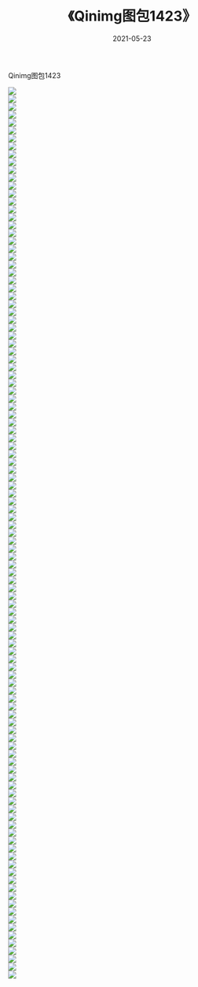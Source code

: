 ﻿---
layout: post
title:  《Qinimg图包1423》
date:   2021-05-23
img: http://imgx.orgx.ga/Qinimg图包/Qinimg图包1423/000.jpg
categories: [美女, 清纯, 唯美]
---

Qinimg图包1423

 ![](http://imgx.orgx.ga/Qinimg图包/Qinimg图包1423/001.jpg) <br>![](http://imgx.orgx.ga/Qinimg图包/Qinimg图包1423/002.jpg) <br>![](http://imgx.orgx.ga/Qinimg图包/Qinimg图包1423/003.jpg) <br>![](http://imgx.orgx.ga/Qinimg图包/Qinimg图包1423/004.jpg) <br>![](http://imgx.orgx.ga/Qinimg图包/Qinimg图包1423/005.jpg) <br>![](http://imgx.orgx.ga/Qinimg图包/Qinimg图包1423/006.jpg) <br>![](http://imgx.orgx.ga/Qinimg图包/Qinimg图包1423/007.jpg) <br>![](http://imgx.orgx.ga/Qinimg图包/Qinimg图包1423/008.jpg) <br>![](http://imgx.orgx.ga/Qinimg图包/Qinimg图包1423/009.jpg) <br>![](http://imgx.orgx.ga/Qinimg图包/Qinimg图包1423/010.jpg) <br>![](http://imgx.orgx.ga/Qinimg图包/Qinimg图包1423/011.jpg) <br>![](http://imgx.orgx.ga/Qinimg图包/Qinimg图包1423/012.jpg) <br>![](http://imgx.orgx.ga/Qinimg图包/Qinimg图包1423/013.jpg) <br>![](http://imgx.orgx.ga/Qinimg图包/Qinimg图包1423/014.jpg) <br>![](http://imgx.orgx.ga/Qinimg图包/Qinimg图包1423/015.jpg) <br>![](http://imgx.orgx.ga/Qinimg图包/Qinimg图包1423/016.jpg) <br>![](http://imgx.orgx.ga/Qinimg图包/Qinimg图包1423/017.jpg) <br>![](http://imgx.orgx.ga/Qinimg图包/Qinimg图包1423/018.jpg) <br>![](http://imgx.orgx.ga/Qinimg图包/Qinimg图包1423/019.jpg) <br>![](http://imgx.orgx.ga/Qinimg图包/Qinimg图包1423/020.jpg) <br>![](http://imgx.orgx.ga/Qinimg图包/Qinimg图包1423/021.jpg) <br>![](http://imgx.orgx.ga/Qinimg图包/Qinimg图包1423/022.jpg) <br>![](http://imgx.orgx.ga/Qinimg图包/Qinimg图包1423/023.jpg) <br>![](http://imgx.orgx.ga/Qinimg图包/Qinimg图包1423/024.jpg) <br>![](http://imgx.orgx.ga/Qinimg图包/Qinimg图包1423/025.jpg) <br>![](http://imgx.orgx.ga/Qinimg图包/Qinimg图包1423/026.jpg) <br>![](http://imgx.orgx.ga/Qinimg图包/Qinimg图包1423/027.jpg) <br>![](http://imgx.orgx.ga/Qinimg图包/Qinimg图包1423/028.jpg) <br>![](http://imgx.orgx.ga/Qinimg图包/Qinimg图包1423/029.jpg) <br>![](http://imgx.orgx.ga/Qinimg图包/Qinimg图包1423/030.jpg) <br>![](http://imgx.orgx.ga/Qinimg图包/Qinimg图包1423/031.jpg) <br>![](http://imgx.orgx.ga/Qinimg图包/Qinimg图包1423/032.jpg) <br>![](http://imgx.orgx.ga/Qinimg图包/Qinimg图包1423/033.jpg) <br>![](http://imgx.orgx.ga/Qinimg图包/Qinimg图包1423/034.jpg) <br>![](http://imgx.orgx.ga/Qinimg图包/Qinimg图包1423/035.jpg) <br>![](http://imgx.orgx.ga/Qinimg图包/Qinimg图包1423/036.jpg) <br>![](http://imgx.orgx.ga/Qinimg图包/Qinimg图包1423/037.jpg) <br>![](http://imgx.orgx.ga/Qinimg图包/Qinimg图包1423/038.jpg) <br>![](http://imgx.orgx.ga/Qinimg图包/Qinimg图包1423/039.jpg) <br>![](http://imgx.orgx.ga/Qinimg图包/Qinimg图包1423/040.jpg) <br>![](http://imgx.orgx.ga/Qinimg图包/Qinimg图包1423/041.jpg) <br>![](http://imgx.orgx.ga/Qinimg图包/Qinimg图包1423/042.jpg) <br>![](http://imgx.orgx.ga/Qinimg图包/Qinimg图包1423/043.jpg) <br>![](http://imgx.orgx.ga/Qinimg图包/Qinimg图包1423/044.jpg) <br>![](http://imgx.orgx.ga/Qinimg图包/Qinimg图包1423/045.jpg) <br>![](http://imgx.orgx.ga/Qinimg图包/Qinimg图包1423/046.jpg) <br>![](http://imgx.orgx.ga/Qinimg图包/Qinimg图包1423/047.jpg) <br>![](http://imgx.orgx.ga/Qinimg图包/Qinimg图包1423/048.jpg) <br>![](http://imgx.orgx.ga/Qinimg图包/Qinimg图包1423/049.jpg) <br>![](http://imgx.orgx.ga/Qinimg图包/Qinimg图包1423/050.jpg) <br>![](http://imgx.orgx.ga/Qinimg图包/Qinimg图包1423/051.jpg) <br>![](http://imgx.orgx.ga/Qinimg图包/Qinimg图包1423/052.jpg) <br>![](http://imgx.orgx.ga/Qinimg图包/Qinimg图包1423/053.jpg) <br>![](http://imgx.orgx.ga/Qinimg图包/Qinimg图包1423/054.jpg) <br>![](http://imgx.orgx.ga/Qinimg图包/Qinimg图包1423/055.jpg) <br>![](http://imgx.orgx.ga/Qinimg图包/Qinimg图包1423/056.jpg) <br>![](http://imgx.orgx.ga/Qinimg图包/Qinimg图包1423/057.jpg) <br>![](http://imgx.orgx.ga/Qinimg图包/Qinimg图包1423/058.jpg) <br>![](http://imgx.orgx.ga/Qinimg图包/Qinimg图包1423/059.jpg) <br>![](http://imgx.orgx.ga/Qinimg图包/Qinimg图包1423/060.jpg) <br>![](http://imgx.orgx.ga/Qinimg图包/Qinimg图包1423/061.jpg) <br>![](http://imgx.orgx.ga/Qinimg图包/Qinimg图包1423/062.jpg) <br>![](http://imgx.orgx.ga/Qinimg图包/Qinimg图包1423/063.jpg) <br>![](http://imgx.orgx.ga/Qinimg图包/Qinimg图包1423/064.jpg) <br>![](http://imgx.orgx.ga/Qinimg图包/Qinimg图包1423/065.jpg) <br>![](http://imgx.orgx.ga/Qinimg图包/Qinimg图包1423/066.jpg) <br>![](http://imgx.orgx.ga/Qinimg图包/Qinimg图包1423/067.jpg) <br>![](http://imgx.orgx.ga/Qinimg图包/Qinimg图包1423/068.jpg) <br>![](http://imgx.orgx.ga/Qinimg图包/Qinimg图包1423/069.jpg) <br>![](http://imgx.orgx.ga/Qinimg图包/Qinimg图包1423/070.jpg) <br>![](http://imgx.orgx.ga/Qinimg图包/Qinimg图包1423/071.jpg) <br>![](http://imgx.orgx.ga/Qinimg图包/Qinimg图包1423/072.jpg) <br>![](http://imgx.orgx.ga/Qinimg图包/Qinimg图包1423/073.jpg) <br>![](http://imgx.orgx.ga/Qinimg图包/Qinimg图包1423/074.jpg) <br>![](http://imgx.orgx.ga/Qinimg图包/Qinimg图包1423/075.jpg) <br>![](http://imgx.orgx.ga/Qinimg图包/Qinimg图包1423/076.jpg) <br>![](http://imgx.orgx.ga/Qinimg图包/Qinimg图包1423/077.jpg) <br>![](http://imgx.orgx.ga/Qinimg图包/Qinimg图包1423/078.jpg) <br>![](http://imgx.orgx.ga/Qinimg图包/Qinimg图包1423/079.jpg) <br>![](http://imgx.orgx.ga/Qinimg图包/Qinimg图包1423/080.jpg) <br>![](http://imgx.orgx.ga/Qinimg图包/Qinimg图包1423/081.jpg) <br>![](http://imgx.orgx.ga/Qinimg图包/Qinimg图包1423/082.jpg) <br>![](http://imgx.orgx.ga/Qinimg图包/Qinimg图包1423/083.jpg) <br>![](http://imgx.orgx.ga/Qinimg图包/Qinimg图包1423/084.jpg) <br>![](http://imgx.orgx.ga/Qinimg图包/Qinimg图包1423/085.jpg) <br>![](http://imgx.orgx.ga/Qinimg图包/Qinimg图包1423/086.jpg) <br>![](http://imgx.orgx.ga/Qinimg图包/Qinimg图包1423/087.jpg) <br>![](http://imgx.orgx.ga/Qinimg图包/Qinimg图包1423/088.jpg) <br>![](http://imgx.orgx.ga/Qinimg图包/Qinimg图包1423/089.jpg) <br>![](http://imgx.orgx.ga/Qinimg图包/Qinimg图包1423/090.jpg) <br>![](http://imgx.orgx.ga/Qinimg图包/Qinimg图包1423/091.jpg) <br>![](http://imgx.orgx.ga/Qinimg图包/Qinimg图包1423/092.jpg) <br>![](http://imgx.orgx.ga/Qinimg图包/Qinimg图包1423/093.jpg) <br>![](http://imgx.orgx.ga/Qinimg图包/Qinimg图包1423/094.jpg) <br>![](http://imgx.orgx.ga/Qinimg图包/Qinimg图包1423/095.jpg) <br>![](http://imgx.orgx.ga/Qinimg图包/Qinimg图包1423/096.jpg) <br>![](http://imgx.orgx.ga/Qinimg图包/Qinimg图包1423/097.jpg) <br>![](http://imgx.orgx.ga/Qinimg图包/Qinimg图包1423/098.jpg) <br>![](http://imgx.orgx.ga/Qinimg图包/Qinimg图包1423/099.jpg) <br>![](http://imgx.orgx.ga/Qinimg图包/Qinimg图包1423/100.jpg) <br>![](http://imgx.orgx.ga/Qinimg图包/Qinimg图包1423/101.jpg) <br>![](http://imgx.orgx.ga/Qinimg图包/Qinimg图包1423/102.jpg) <br>![](http://imgx.orgx.ga/Qinimg图包/Qinimg图包1423/103.jpg) <br>![](http://imgx.orgx.ga/Qinimg图包/Qinimg图包1423/104.jpg) <br>![](http://imgx.orgx.ga/Qinimg图包/Qinimg图包1423/105.jpg) <br>![](http://imgx.orgx.ga/Qinimg图包/Qinimg图包1423/106.jpg) <br>![](http://imgx.orgx.ga/Qinimg图包/Qinimg图包1423/107.jpg) <br>![](http://imgx.orgx.ga/Qinimg图包/Qinimg图包1423/108.jpg) <br>![](http://imgx.orgx.ga/Qinimg图包/Qinimg图包1423/109.jpg) <br>![](http://imgx.orgx.ga/Qinimg图包/Qinimg图包1423/110.jpg) <br>![](http://imgx.orgx.ga/Qinimg图包/Qinimg图包1423/111.jpg) <br>![](http://imgx.orgx.ga/Qinimg图包/Qinimg图包1423/112.jpg) <br>![](http://imgx.orgx.ga/Qinimg图包/Qinimg图包1423/113.jpg) <br>
